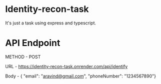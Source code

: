 # Identity-recon-task

It's just a task using express and typescript.

# API Endpoint

METHOD - POST

URL - https://identity-recon-task.onrender.com/api/identify

Body - { "email": "aravind@gmail.com", "phoneNumber": "1234567890"}
